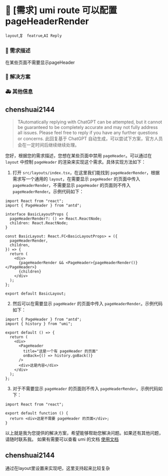 # 👑 [需求] umi route 可以配置 pageHeaderRender

`layout`,`🎖️  featrue`,`AI Reply`

### 🥰 需求描述

<!--
详细地描述需求，让大家都能理解
-->

在某些页面不需要显示pageHeader

### 🧐 解决方案

<!--
如果你有解决方案，在这里清晰地阐述
-->

### 🚑 其他信息

<!--
如截图等其他信息可以贴在这里
-->

## chenshuai2144

> TAutomatically replying with ChatGPT can be attempted, but it cannot be guaranteed to be completely accurate and may not fully address all issues. Please feel free to reply if you have any further questions or concerns.
> 此回复基于 ChatGPT 自动生成，可以尝试下方案，官方人员会在一定时间后继续继续处理。

您好，根据您的需求描述，您想在某些页面中禁用 `pageHeader`。可以通过在 `layout` 中控制 `pageHeader` 的渲染来实现这个需求。具体实现方法如下：

1. 打开 `src/layouts/index.tsx`，在这里我们能找到 `pageHeaderRender`，根据需求写一个通用的 `layout`，在需要显示 `pageHeader` 的页面中传入 `pageHeaderRender`，不需要显示 `pageHeader` 的页面则不传入 `pageHeaderRender`。示例代码如下：

```tsx
import React from "react";
import { PageHeader } from "antd";

interface BasicLayoutProps {
  pageHeaderRender?: () => React.ReactNode;
  children: React.ReactNode;
}

const BasicLayout: React.FC<BasicLayoutProps> = ({
  pageHeaderRender,
  children,
}) => {
  return (
    <div>
      {pageHeaderRender && <PageHeader>{pageHeaderRender()}</PageHeader>}
      {children}
    </div>
  );
};

export default BasicLayout;
```

2. 然后可以在需要显示 `pageHeader` 的页面中传入 `pageHeaderRender`。示例代码如下：

```tsx
import { PageHeader } from "antd";
import { history } from "umi";

export default () => {
  return (
    <div>
      <PageHeader
        title="这是一个有 pageHeader 的页面"
        onBack={() => history.goBack()}
      />
      <div>这是内容</div>
    </div>
  );
};
```

3. 对于不需要显示 `pageHeader` 的页面则不传入 `pageHeaderRender`。示例代码如下：

```tsx
import React from "react";

export default function () {
  return <div>这是不需要 pageHeader 的页面</div>;
}
```

以上就是我为您提供的解决方案，希望能够帮助您解决问题。如果还有其他问题，请随时联系我。 如果有需要可以查看 umi 的文档 [使用文档](https://umijs.org/zh-CN/docs/layout)

## chenshuai2144

通过在layout里设置来实现吧，这里支持起来比较复杂
